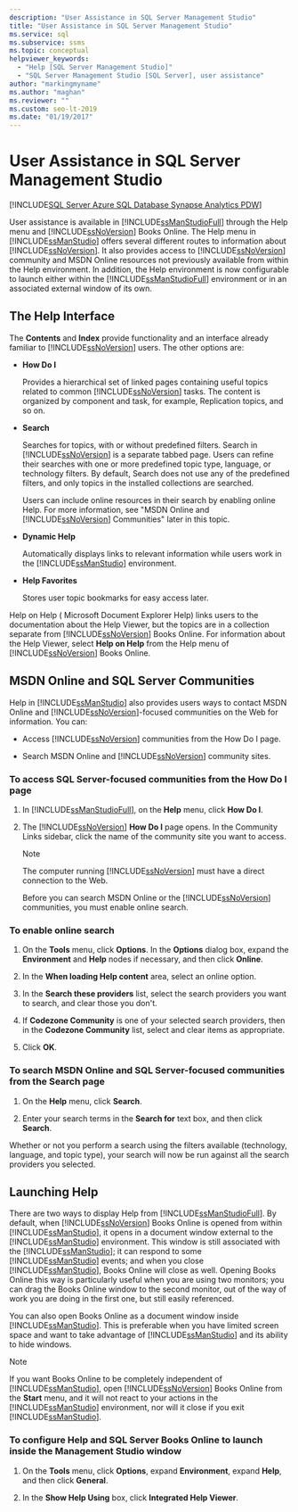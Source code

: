 ```yaml
---
description: "User Assistance in SQL Server Management Studio"
title: "User Assistance in SQL Server Management Studio"
ms.service: sql
ms.subservice: ssms
ms.topic: conceptual
helpviewer_keywords: 
  - "Help [SQL Server Management Studio]"
  - "SQL Server Management Studio [SQL Server], user assistance"
author: "markingmyname"
ms.author: "maghan"
ms.reviewer: ""
ms.custom: seo-lt-2019
ms.date: "01/19/2017"
---
```

# User Assistance in SQL Server Management Studio

[!INCLUDE[SQL Server Azure SQL Database Synapse Analytics PDW](../includes/applies-to-version/sql-asdb-asdbmi-asa-pdw.md)]

User assistance is available in [!INCLUDE[ssManStudioFull](../includes/ssmanstudiofull-md.md)] through the Help menu and [!INCLUDE[ssNoVersion](../includes/ssnoversion-md.md)] Books Online. The Help menu in [!INCLUDE[ssManStudio](../includes/ssmanstudio-md.md)] offers several different routes to information about [!INCLUDE[ssNoVersion](../includes/ssnoversion-md.md)]. It also provides access to [!INCLUDE[ssNoVersion](../includes/ssnoversion-md.md)] community and MSDN Online resources not previously available from within the Help environment. In addition, the Help environment is now configurable to launch either within the [!INCLUDE[ssManStudioFull](../includes/ssmanstudiofull-md.md)] environment or in an associated external window of its own.  
  
## The Help Interface  

The **Contents** and **Index** provide functionality and an interface already familiar to [!INCLUDE[ssNoVersion](../includes/ssnoversion-md.md)] users. The other options are:  

- **How Do I**

    Provides a hierarchical set of linked pages containing useful topics related to common [!INCLUDE[ssNoVersion](../includes/ssnoversion-md.md)] tasks. The content is organized by component and task, for example, Replication topics, and so on.  

- **Search**

    Searches for topics, with or without predefined filters. Search in [!INCLUDE[ssNoVersion](../includes/ssnoversion-md.md)] is a separate tabbed page. Users can refine their searches with one or more predefined topic type, language, or technology filters. By default, Search does not use any of the predefined filters, and only topics in the installed collections are searched.  
  
    Users can include online resources in their search by enabling online Help. For more information, see "MSDN Online and [!INCLUDE[ssNoVersion](../includes/ssnoversion-md.md)] Communities" later in this topic.  
  
- **Dynamic Help**  
  
    Automatically displays links to relevant information while users work in the [!INCLUDE[ssManStudio](../includes/ssmanstudio-md.md)] environment.  
  
- **Help Favorites**  
  
    Stores user topic bookmarks for easy access later.  
  
Help on Help ( Microsoft Document Explorer Help) links users to the documentation about the Help Viewer, but the topics are in a collection separate from [!INCLUDE[ssNoVersion](../includes/ssnoversion-md.md)] Books Online. For information about the Help Viewer, select **Help on Help** from the Help menu of [!INCLUDE[ssNoVersion](../includes/ssnoversion-md.md)] Books Online.  
  
## MSDN Online and SQL Server Communities

Help in [!INCLUDE[ssManStudio](../includes/ssmanstudio-md.md)] also provides users ways to contact MSDN Online and [!INCLUDE[ssNoVersion](../includes/ssnoversion-md.md)]-focused communities on the Web for information. You can:  

- Access [!INCLUDE[ssNoVersion](../includes/ssnoversion-md.md)] communities from the How Do I page.  

- Search MSDN Online and [!INCLUDE[ssNoVersion](../includes/ssnoversion-md.md)] community sites.  

### To access SQL Server-focused communities from the How Do I page  
  
1. In [!INCLUDE[ssManStudioFull](../includes/ssmanstudiofull-md.md)], on the **Help** menu, click **How Do I**.  
  
2. The [!INCLUDE[ssNoVersion](../includes/ssnoversion-md.md)] **How Do I** page opens. In the Community Links sidebar, click the name of the community site you want to access.  
  
    > [!NOTE]  
    > The computer running [!INCLUDE[ssNoVersion](../includes/ssnoversion-md.md)] must have a direct connection to the Web.  
  
    Before you can search MSDN Online or the [!INCLUDE[ssNoVersion](../includes/ssnoversion-md.md)] communities, you must enable online search.  
  
### To enable online search  
  
1. On the **Tools** menu, click **Options**. In the **Options** dialog box, expand the **Environment** and **Help** nodes if necessary, and then click **Online**.  
  
2. In the **When loading Help content** area, select an online option.  
  
3. In the **Search these providers** list, select the search providers you want to search, and clear those you don't.  
  
4. If **Codezone Community** is one of your selected search providers, then in the **Codezone Community** list, select and clear items as appropriate.  
  
5. Click **OK**.  
  
### To search MSDN Online and SQL Server-focused communities from the Search page  
  
1. On the **Help** menu, click **Search**.  

2. Enter your search terms in the **Search for** text box, and then click **Search**.  

Whether or not you perform a search using the filters available (technology, language, and topic type), your search will now be run against all the search providers you selected.  

## Launching Help

There are two ways to display Help from [!INCLUDE[ssManStudioFull](../includes/ssmanstudiofull-md.md)]. By default, when [!INCLUDE[ssNoVersion](../includes/ssnoversion-md.md)] Books Online is opened from within [!INCLUDE[ssManStudio](../includes/ssmanstudio-md.md)], it opens in a document window external to the [!INCLUDE[ssManStudio](../includes/ssmanstudio-md.md)] environment. This window is still associated with the [!INCLUDE[ssManStudio](../includes/ssmanstudio-md.md)]; it can respond to some [!INCLUDE[ssManStudio](../includes/ssmanstudio-md.md)] events; and when you close [!INCLUDE[ssManStudio](../includes/ssmanstudio-md.md)], Books Online will close as well. Opening Books Online this way is particularly useful when you are using two monitors; you can drag the Books Online window to the second monitor, out of the way of work you are doing in the first one, but still easily referenced.  
  
You can also open Books Online as a document window inside [!INCLUDE[ssManStudio](../includes/ssmanstudio-md.md)]. This is preferable when you have limited screen space and want to take advantage of [!INCLUDE[ssManStudio](../includes/ssmanstudio-md.md)] and its ability to hide windows.  
  
> [!NOTE]
> If you want Books Online to be completely independent of [!INCLUDE[ssManStudio](../includes/ssmanstudio-md.md)], open [!INCLUDE[ssNoVersion](../includes/ssnoversion-md.md)] Books Online from the **Start** menu, and it will not react to your actions in the [!INCLUDE[ssManStudio](../includes/ssmanstudio-md.md)] environment, nor will it close if you exit [!INCLUDE[ssManStudio](../includes/ssmanstudio-md.md)].  

### To configure Help and SQL Server Books Online to launch inside the Management Studio window  

1. On the **Tools** menu, click **Options**, expand **Environment**, expand **Help**, and then click **General**.  

2. In the **Show Help Using** box, click **Integrated Help Viewer**.